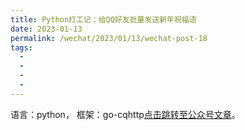 ```yaml
---
title: Python打工记：给QQ好友批量发送新年祝福语
date: 2023-01-13
permalink: /wechat/2023/01/13/wechat-post-18
tags:
  - 
  - 
  - 
  - 
---
```


语言：python，
框架：go-cqhttp[点击跳转至公众号文章](http://mp.weixin.qq.com/s?__biz=MzkxNjM0MzQ0MQ==&mid=2247484269&idx=1&sn=3a84fa4662568307ba3aaf5ee21298aa&chksm=c1501c93f6279585bc24ce239a01375f48c52f3236f9f85d02906899f263b07b1236c3076f0f#rd)。